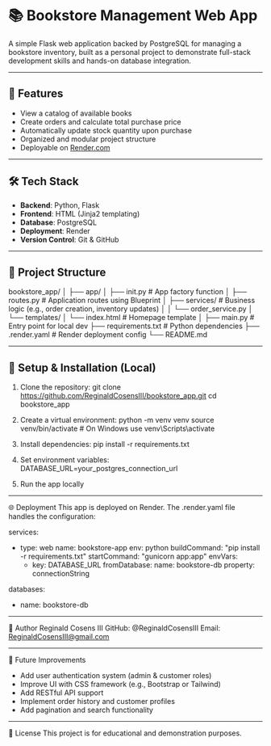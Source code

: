 # 📚 Bookstore Management Web App

A simple Flask web application backed by PostgreSQL for managing a bookstore inventory, built as a personal project to demonstrate full-stack development skills and hands-on database integration.

---

## 🚀 Features

- View a catalog of available books
- Create orders and calculate total purchase price
- Automatically update stock quantity upon purchase
- Organized and modular project structure
- Deployable on [Render.com](https://render.com)

---

## 🛠 Tech Stack

- **Backend**: Python, Flask  
- **Frontend**: HTML (Jinja2 templating)  
- **Database**: PostgreSQL  
- **Deployment**: Render  
- **Version Control**: Git & GitHub  

---

## 📁 Project Structure

bookstore_app/ │ ├── app/ │ ├── init.py # App factory function │ ├── routes.py # Application routes using Blueprint │ ├── services/ # Business logic (e.g., order creation, inventory updates) │ │ └── order_service.py │ └── templates/ │ └── index.html # Homepage template │ ├── main.py # Entry point for local dev ├── requirements.txt # Python dependencies ├── .render.yaml # Render deployment config └── README.md

---

## 🔧 Setup & Installation (Local)

1. Clone the repository:
   git clone https://github.com/ReginaldCosensIII/bookstore_app.git
   cd bookstore_app

2. Create a virtual environment:
   python -m venv venv
   source venv/bin/activate  # On Windows use venv\Scripts\activate

3. Install dependencies:
   pip install -r requirements.txt

4. Set environment variables:
   DATABASE_URL=your_postgres_connection_url

5. Run the app locally

---

🌐 Deployment
This app is deployed on Render.
The .render.yaml file handles the configuration:

services:
  - type: web
    name: bookstore-app
    env: python
    buildCommand: "pip install -r requirements.txt"
    startCommand: "gunicorn app:app"
    envVars:
      - key: DATABASE_URL
        fromDatabase:
          name: bookstore-db
          property: connectionString

databases:
  - name: bookstore-db

---

🧠 Author
Reginald Cosens III
GitHub:  @ReginaldCosensIII
Email:   ReginaldCosensIII@gmail.com

---

📌 Future Improvements
-  Add user authentication system (admin & customer roles)
-  Improve UI with CSS framework (e.g., Bootstrap or Tailwind)
-  Add RESTful API support
-  Implement order history and customer profiles
-  Add pagination and search functionality

---

📜 License
This project is for educational and demonstration purposes.
